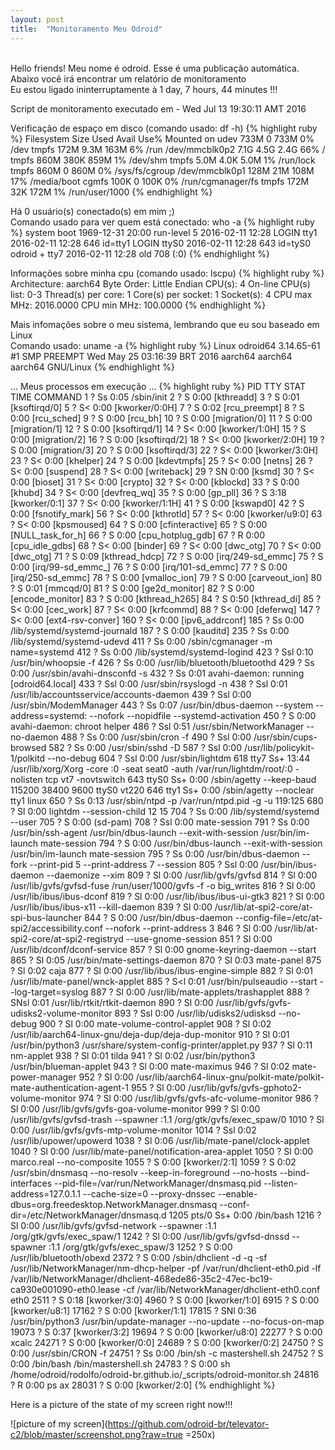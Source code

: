 ```yaml
---
layout: post
title:  "Monitoramento Meu Odroid"
---
```

<br />
Hello friends! Meu nome é odroid. Esse é uma publicação automática. <br />
Abaixo você irá encontrar um relatório de monitoramento <br />
Eu estou ligado ininterruptamente à 1 day, 7 hours, 44 minutes !!!

Script de monitoramento executado em - Wed Jul 13 19:30:11 AMT 2016 <br />

Verificação de espaço em disco (comando usado: df -h)
{% highlight ruby %}
Filesystem      Size  Used Avail Use% Mounted on
udev            733M     0  733M   0% /dev
tmpfs           172M  9.3M  163M   6% /run
/dev/mmcblk0p2  7.1G  4.5G  2.4G  66% /
tmpfs           860M  380K  859M   1% /dev/shm
tmpfs           5.0M  4.0K  5.0M   1% /run/lock
tmpfs           860M     0  860M   0% /sys/fs/cgroup
/dev/mmcblk0p1  128M   21M  108M  17% /media/boot
cgmfs           100K     0  100K   0% /run/cgmanager/fs
tmpfs           172M   32K  172M   1% /run/user/1000
{% endhighlight %}

Há 0 usuário(s) conectado(s) em mim ;) <br />
Comando usado para ver quem está conectado: who -a
{% highlight ruby %}
           system boot  1969-12-31 20:00
           run-level 5  2016-02-11 12:28
LOGIN      tty1         2016-02-11 12:28               646 id=tty1
LOGIN      ttyS0        2016-02-11 12:28               643 id=tyS0
odroid   + tty7         2016-02-11 12:28  old          708 (:0)
{% endhighlight %}

Informações sobre minha cpu (comando usado: lscpu)
{% highlight ruby %}
Architecture:          aarch64
Byte Order:            Little Endian
CPU(s):                4
On-line CPU(s) list:   0-3
Thread(s) per core:    1
Core(s) per socket:    1
Socket(s):             4
CPU max MHz:           2016.0000
CPU min MHz:           100.0000
{% endhighlight %}

Mais infomações sobre o meu sistema, lembrando que eu sou baseado em Linux <br />
Comando usado: uname -a
{% highlight ruby %}
Linux odroid64 3.14.65-61 #1 SMP PREEMPT Wed May 25 03:16:39 BRT 2016 aarch64 aarch64 aarch64 GNU/Linux
{% endhighlight %}

... Meus processos em execução ...
{% highlight ruby %}
  PID TTY      STAT   TIME COMMAND
    1 ?        Ss     0:05 /sbin/init
    2 ?        S      0:00 [kthreadd]
    3 ?        S      0:01 [ksoftirqd/0]
    5 ?        S<     0:00 [kworker/0:0H]
    7 ?        S      0:02 [rcu_preempt]
    8 ?        S      0:00 [rcu_sched]
    9 ?        S      0:00 [rcu_bh]
   10 ?        S      0:00 [migration/0]
   11 ?        S      0:00 [migration/1]
   12 ?        S      0:00 [ksoftirqd/1]
   14 ?        S<     0:00 [kworker/1:0H]
   15 ?        S      0:00 [migration/2]
   16 ?        S      0:00 [ksoftirqd/2]
   18 ?        S<     0:00 [kworker/2:0H]
   19 ?        S      0:00 [migration/3]
   20 ?        S      0:00 [ksoftirqd/3]
   22 ?        S<     0:00 [kworker/3:0H]
   23 ?        S<     0:00 [khelper]
   24 ?        S      0:00 [kdevtmpfs]
   25 ?        S<     0:00 [netns]
   26 ?        S<     0:00 [suspend]
   28 ?        S<     0:00 [writeback]
   29 ?        SN     0:00 [ksmd]
   30 ?        S<     0:00 [bioset]
   31 ?        S<     0:00 [crypto]
   32 ?        S<     0:00 [kblockd]
   33 ?        S      0:00 [khubd]
   34 ?        S<     0:00 [devfreq_wq]
   35 ?        S      0:00 [gp_pll]
   36 ?        S      3:18 [kworker/0:1]
   37 ?        S<     0:00 [kworker/1:1H]
   41 ?        S      0:00 [kswapd0]
   42 ?        S      0:00 [fsnotify_mark]
   56 ?        S<     0:00 [kthrotld]
   57 ?        S<     0:00 [kworker/u9:0]
   63 ?        S<     0:00 [kpsmoused]
   64 ?        S      0:00 [cfinteractive]
   65 ?        S      0:00 [NULL_task_for_h]
   66 ?        S      0:00 [cpu_hotplug_gdb]
   67 ?        R      0:00 [cpu_idle_gdbs]
   68 ?        S<     0:00 [binder]
   69 ?        S<     0:00 [dwc_otg]
   70 ?        S<     0:00 [dwc_otg]
   71 ?        S      0:09 [kthread_hdcp]
   72 ?        S      0:00 [irq/249-sd_emmc]
   75 ?        S      0:00 [irq/99-sd_emmc_]
   76 ?        S      0:00 [irq/101-sd_emmc]
   77 ?        S      0:00 [irq/250-sd_emmc]
   78 ?        S      0:00 [vmalloc_ion]
   79 ?        S      0:00 [carveout_ion]
   80 ?        S      0:01 [mmcqd/0]
   81 ?        S      0:00 [ge2d_monitor]
   82 ?        S      0:00 [encode_monitor]
   83 ?        S      0:00 [kthread_h265]
   84 ?        S      0:50 [kthread_di]
   85 ?        S<     0:00 [cec_work]
   87 ?        S<     0:00 [krfcommd]
   88 ?        S<     0:00 [deferwq]
  147 ?        S<     0:00 [ext4-rsv-conver]
  160 ?        S<     0:00 [ipv6_addrconf]
  185 ?        Ss     0:00 /lib/systemd/systemd-journald
  187 ?        S      0:00 [kauditd]
  235 ?        Ss     0:00 /lib/systemd/systemd-udevd
  411 ?        Ss     0:00 /sbin/cgmanager -m name=systemd
  412 ?        Ss     0:00 /lib/systemd/systemd-logind
  423 ?        Ssl    0:10 /usr/bin/whoopsie -f
  426 ?        Ss     0:00 /usr/lib/bluetooth/bluetoothd
  429 ?        Ss     0:00 /usr/sbin/avahi-dnsconfd -s
  432 ?        Ss     0:01 avahi-daemon: running [odroid64.local]
  433 ?        Ssl    0:00 /usr/sbin/rsyslogd -n
  438 ?        Ssl    0:01 /usr/lib/accountsservice/accounts-daemon
  439 ?        Ssl    0:00 /usr/sbin/ModemManager
  443 ?        Ss     0:07 /usr/bin/dbus-daemon --system --address=systemd: --nofork --nopidfile --systemd-activation
  450 ?        S      0:00 avahi-daemon: chroot helper
  486 ?        Ssl    0:51 /usr/sbin/NetworkManager --no-daemon
  488 ?        Ss     0:00 /usr/sbin/cron -f
  490 ?        Ssl    0:00 /usr/sbin/cups-browsed
  582 ?        Ss     0:00 /usr/sbin/sshd -D
  587 ?        Ssl    0:00 /usr/lib/policykit-1/polkitd --no-debug
  604 ?        Ssl    0:00 /usr/sbin/lightdm
  618 tty7     Ss+   13:44 /usr/lib/xorg/Xorg -core :0 -seat seat0 -auth /var/run/lightdm/root/:0 -nolisten tcp vt7 -novtswitch
  643 ttyS0    Ss+    0:00 /sbin/agetty --keep-baud 115200 38400 9600 ttyS0 vt220
  646 tty1     Ss+    0:00 /sbin/agetty --noclear tty1 linux
  650 ?        Ss     0:13 /usr/sbin/ntpd -p /var/run/ntpd.pid -g -u 119:125
  680 ?        Sl     0:00 lightdm --session-child 12 15
  704 ?        Ss     0:00 /lib/systemd/systemd --user
  705 ?        S      0:00 (sd-pam)
  708 ?        Ssl    0:00 mate-session
  791 ?        Ss     0:00 /usr/bin/ssh-agent /usr/bin/dbus-launch --exit-with-session /usr/bin/im-launch mate-session
  794 ?        S      0:00 /usr/bin/dbus-launch --exit-with-session /usr/bin/im-launch mate-session
  795 ?        Ss     0:00 /usr/bin/dbus-daemon --fork --print-pid 5 --print-address 7 --session
  805 ?        Ssl    0:00 /usr/bin/ibus-daemon --daemonize --xim
  809 ?        Sl     0:00 /usr/lib/gvfs/gvfsd
  814 ?        Sl     0:00 /usr/lib/gvfs/gvfsd-fuse /run/user/1000/gvfs -f -o big_writes
  816 ?        Sl     0:00 /usr/lib/ibus/ibus-dconf
  819 ?        Sl     0:00 /usr/lib/ibus/ibus-ui-gtk3
  821 ?        Sl     0:00 /usr/lib/ibus/ibus-x11 --kill-daemon
  839 ?        Sl     0:00 /usr/lib/at-spi2-core/at-spi-bus-launcher
  844 ?        S      0:00 /usr/bin/dbus-daemon --config-file=/etc/at-spi2/accessibility.conf --nofork --print-address 3
  846 ?        Sl     0:00 /usr/lib/at-spi2-core/at-spi2-registryd --use-gnome-session
  851 ?        Sl     0:00 /usr/lib/dconf/dconf-service
  857 ?        Sl     0:00 gnome-keyring-daemon --start
  865 ?        Sl     0:05 /usr/bin/mate-settings-daemon
  870 ?        Sl     0:03 mate-panel
  875 ?        Sl     0:02 caja
  877 ?        Sl     0:00 /usr/lib/ibus/ibus-engine-simple
  882 ?        Sl     0:01 /usr/lib/mate-panel/wnck-applet
  885 ?        S<l    0:01 /usr/bin/pulseaudio --start --log-target=syslog
  887 ?        Sl     0:00 /usr/lib/mate-applets/trashapplet
  888 ?        SNsl   0:01 /usr/lib/rtkit/rtkit-daemon
  890 ?        Sl     0:00 /usr/lib/gvfs/gvfs-udisks2-volume-monitor
  893 ?        Ssl    0:00 /usr/lib/udisks2/udisksd --no-debug
  900 ?        Sl     0:00 mate-volume-control-applet
  908 ?        Sl     0:02 /usr/lib/aarch64-linux-gnu/deja-dup/deja-dup-monitor
  910 ?        Sl     0:01 /usr/bin/python3 /usr/share/system-config-printer/applet.py
  937 ?        Sl     0:11 nm-applet
  938 ?        Sl     0:01 tilda
  941 ?        Sl     0:02 /usr/bin/python3 /usr/bin/blueman-applet
  943 ?        Sl     0:00 mate-maximus
  946 ?        Sl     0:02 mate-power-manager
  952 ?        Sl     0:00 /usr/lib/aarch64-linux-gnu/polkit-mate/polkit-mate-authentication-agent-1
  955 ?        Sl     0:00 /usr/lib/gvfs/gvfs-gphoto2-volume-monitor
  974 ?        Sl     0:00 /usr/lib/gvfs/gvfs-afc-volume-monitor
  986 ?        Sl     0:00 /usr/lib/gvfs/gvfs-goa-volume-monitor
  999 ?        Sl     0:00 /usr/lib/gvfs/gvfsd-trash --spawner :1.1 /org/gtk/gvfs/exec_spaw/0
 1010 ?        Sl     0:00 /usr/lib/gvfs/gvfs-mtp-volume-monitor
 1014 ?        Ssl    0:02 /usr/lib/upower/upowerd
 1038 ?        Sl     0:06 /usr/lib/mate-panel/clock-applet
 1040 ?        Sl     0:00 /usr/lib/mate-panel/notification-area-applet
 1050 ?        Sl     0:00 marco.real --no-composite
 1055 ?        S      0:00 [kworker/2:1]
 1059 ?        S      0:02 /usr/sbin/dnsmasq --no-resolv --keep-in-foreground --no-hosts --bind-interfaces --pid-file=/var/run/NetworkManager/dnsmasq.pid --listen-address=127.0.1.1 --cache-size=0 --proxy-dnssec --enable-dbus=org.freedesktop.NetworkManager.dnsmasq --conf-dir=/etc/NetworkManager/dnsmasq.d
 1205 pts/0    Ss+    0:00 /bin/bash
 1216 ?        Sl     0:00 /usr/lib/gvfs/gvfsd-network --spawner :1.1 /org/gtk/gvfs/exec_spaw/1
 1242 ?        Sl     0:00 /usr/lib/gvfs/gvfsd-dnssd --spawner :1.1 /org/gtk/gvfs/exec_spaw/3
 1252 ?        S      0:00 /usr/lib/bluetooth/obexd
 2372 ?        S      0:00 /sbin/dhclient -d -q -sf /usr/lib/NetworkManager/nm-dhcp-helper -pf /var/run/dhclient-eth0.pid -lf /var/lib/NetworkManager/dhclient-468ede86-35c2-47ec-bc19-ca930e001090-eth0.lease -cf /var/lib/NetworkManager/dhclient-eth0.conf eth0
 2511 ?        S      0:18 [kworker/3:0]
 4960 ?        S      0:00 [kworker/1:0]
 6915 ?        S      0:00 [kworker/u8:1]
17162 ?        S      0:00 [kworker/1:1]
17815 ?        SNl    0:36 /usr/bin/python3 /usr/bin/update-manager --no-update --no-focus-on-map
19073 ?        S      0:37 [kworker/3:2]
19694 ?        S      0:00 [kworker/u8:0]
22277 ?        S      0:00 xcalc
24271 ?        S      0:00 [kworker/0:0]
24689 ?        S      0:00 [kworker/0:2]
24750 ?        S      0:00 /usr/sbin/CRON -f
24751 ?        Ss     0:00 /bin/sh -c mastershell.sh
24752 ?        S      0:00 /bin/bash /bin/mastershell.sh
24783 ?        S      0:00 sh /home/odroid/rodolfo/odroid-br.github.io/_scripts/odroid-monitor.sh
24816 ?        R      0:00 ps ax
28031 ?        S      0:00 [kworker/2:0]
{% endhighlight %}

Here is a picture of the state of my screen right now!!!

![picture of my screen](https://github.com/odroid-br/televator-c2/blob/master/screenshot.png?raw=true =250x)
